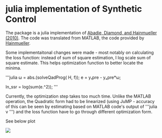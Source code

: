 # julia implementation of Synthetic Control

The package is a julia implementation of [Abadie, Diamond, and Hainmueller (2010)](https://www.tandfonline.com/doi/abs/10.1198/jasa.2009.ap08746). The code was translated from MATLAB, the code provided by [Hainmueller](https://web.stanford.edu/~jhain/synthpage.html).

Some implementaitonal changes were made - most notably on calculating the loss function: instead of sum of square estimation, I log scale sum of square estimate. This helps optimization function to better locate the minima.

'''julia
ω = abs.(solveQadProg( H, f));
e = y₁pre - yₒpre*ω;

ln_ssr = log(sum(e.^2));
'''

Currently, the optimization step takes too much time. Unlike the MATLAB operation, the Quadratic form had to be linearized (using JuMP - accuracy of this can be seen by estimating based on MATLAB code's output of '''julia ν ''') and the loss function have to go through different optimization form.

See below plot

<p align="left">
  <img src="./src/plt.fin.svg">
</p>